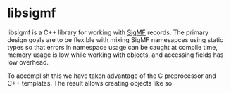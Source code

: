 
# libsigmf

libsigmf is a C++ library for working with [SigMF](https://github.com/gnuradio/sigmf) records. The primary
design goals are to be flexible with mixing SigMF namesapces using static types so that errors in namespace
usage can be caught at compile time, memory usage is low while working with objects, and accessing fields
has low overhead.

To accomplish this we have taken advantage of the C preprocessor and C++ templates. The result allows creating
objects like so
